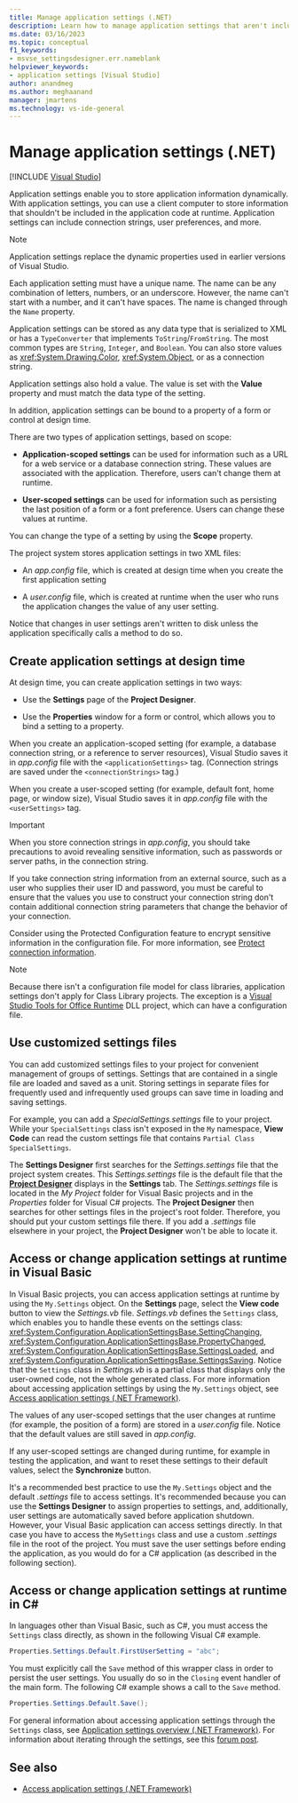 ```yaml
---
title: Manage application settings (.NET)
description: Learn how to manage application settings that aren't included in the application code but are needed at runtime.
ms.date: 03/16/2023
ms.topic: conceptual
f1_keywords:
- msvse_settingsdesigner.err.nameblank
helpviewer_keywords:
- application settings [Visual Studio]
author: anandmeg
ms.author: meghaanand
manager: jmartens
ms.technology: vs-ide-general
---
```

# Manage application settings (.NET)

 [!INCLUDE [Visual Studio](~/includes/applies-to-version/vs-windows-only.md)]

Application settings enable you to store application information dynamically. With application settings, you can use a client computer to store information that shouldn't be included in the application code at runtime. Application settings can include connection strings, user preferences, and more.

> [!NOTE]
> Application settings replace the dynamic properties used in earlier versions of Visual Studio.

Each application setting must have a unique name. The name can be any combination of letters, numbers, or an underscore. However, the name can't start with a number, and it can't have spaces. The name is changed through the `Name` property.

Application settings can be stored as any data type that is serialized to XML or has a `TypeConverter` that implements `ToString`/`FromString`. The most common types are `String`, `Integer`, and `Boolean`. You can also store values as <xref:System.Drawing.Color>, <xref:System.Object>, or as a connection string.

Application settings also hold a value. The value is set with the **Value** property and must match the data type of the setting.

In addition, application settings can be bound to a property of a form or control at design time.

There are two types of application settings, based on scope:

- **Application-scoped settings** can be used for information such as a URL for a web service or a database connection string. These values are associated with the application. Therefore, users can't change them at runtime.

- **User-scoped settings** can be used for information such as persisting the last position of a form or a font preference. Users can change these values at runtime.

You can change the type of a setting by using the **Scope** property.

The project system stores application settings in two XML files:

- An *app.config* file, which is created at design time when you create the first application setting

- A *user.config* file, which is created at runtime when the user who runs the application changes the value of any user setting.

Notice that changes in user settings aren't written to disk unless the application specifically calls a method to do so.

## Create application settings at design time

At design time, you can create application settings in two ways:

- Use the **Settings** page of the **Project Designer**.

- Use the **Properties** window for a form or control, which allows you to bind a setting to a property.

When you create an application-scoped setting (for example, a database connection string, or a reference to server resources), Visual Studio saves it in *app.config* file with the `<applicationSettings>` tag. (Connection strings are saved under the `<connectionStrings>` tag.)

When you create a user-scoped setting (for example, default font, home page, or window size), Visual Studio saves it in *app.config* file with the `<userSettings>` tag.

> [!IMPORTANT]
> When you store connection strings in *app.config*, you should take precautions to avoid revealing sensitive information, such as passwords or server paths, in the connection string.
>
> If you take connection string information from an external source, such as a user who supplies their user ID and password, you must be careful to ensure that the values you use to construct your connection string don't contain additional connection string parameters that change the behavior of your connection.
>
> Consider using the Protected Configuration feature to encrypt sensitive information in the configuration file. For more information, see [Protect connection information](/dotnet/framework/data/adonet/protecting-connection-information).

> [!NOTE]
> Because there isn't a configuration file model for class libraries, application settings don't apply for Class Library projects. The exception is a [Visual Studio Tools for Office Runtime](/visualstudio/vsto/visual-studio-tools-for-office-runtime-overview) DLL project, which can have a configuration file.

## Use customized settings files

You can add customized settings files to your project for convenient management of groups of settings. Settings that are contained in a single file are loaded and saved as a unit. Storing settings in separate files for frequently used and infrequently used groups can save time in loading and saving settings.

For example, you can add a *SpecialSettings.settings* file to your project. While your `SpecialSettings` class isn't exposed in the `My` namespace, **View Code** can read the custom settings file that contains `Partial Class SpecialSettings`.

The **Settings Designer** first searches for the *Settings.settings* file that the project system creates. This *Settings.settings* file is the default file that the [**Project Designer**](reference/project-properties-reference.md) displays in the **Settings** tab. The *Settings.settings* file is located in the *My Project* folder for Visual Basic projects and in the *Properties* folder for Visual C# projects. The **Project Designer** then searches for other settings files in the project's root folder. Therefore, you should put your custom settings file there. If you add a *.settings* file elsewhere in your project, the **Project Designer** won't be able to locate it.

## Access or change application settings at runtime in Visual Basic

In Visual Basic projects, you can access application settings at runtime by using the `My.Settings` object. On the **Settings** page, select the **View code** button to view the *Settings.vb* file. *Settings.vb* defines the `Settings` class, which enables you to handle these events on the settings class: <xref:System.Configuration.ApplicationSettingsBase.SettingChanging>, <xref:System.Configuration.ApplicationSettingsBase.PropertyChanged>, <xref:System.Configuration.ApplicationSettingsBase.SettingsLoaded>, and <xref:System.Configuration.ApplicationSettingsBase.SettingsSaving>. Notice that the `Settings` class in *Settings.vb* is a partial class that displays only the user-owned code, not the whole generated class. For more information about accessing application settings by using the `My.Settings` object, see [Access application settings (.NET Framework)](/dotnet/visual-basic/developing-apps/programming/app-settings/accessing-application-settings).

The values of any user-scoped settings that the user changes at runtime (for example, the position of a form) are stored in a *user.config* file. Notice that the default values are still saved in *app.config*.

If any user-scoped settings are changed during runtime, for example in testing the application, and want to reset these settings to their default values, select the **Synchronize** button.

It's a recommended best practice to use the `My.Settings` object and the default *.settings* file to access settings. It's recommended because you can use the **Settings Designer** to assign properties to settings, and, additionally, user settings are automatically saved before application shutdown. However, your Visual Basic application can access settings directly. In that case you have to access the `MySettings` class and use a custom *.settings* file in the root of the project. You must save the user settings before ending the application, as you would do for a C# application (as described in the following section).

<!-- markdownlint-disable MD003 MD020 -->
## Access or change application settings at runtime in C#
<!-- markdownlint-enable MD003 MD020 -->

In languages other than Visual Basic, such as C#, you must access the `Settings` class directly, as shown in the following Visual C# example.

```csharp
Properties.Settings.Default.FirstUserSetting = "abc";
```

You must explicitly call the `Save` method of this wrapper class in order to persist the user settings. You usually do so in the `Closing` event handler of the main form. The following C# example shows a call to the `Save` method.

```csharp
Properties.Settings.Default.Save();
```

For general information about accessing application settings through the `Settings` class, see [Application settings overview (.NET Framework)](/dotnet/framework/winforms/advanced/application-settings-overview). For information about iterating through the settings, see this [forum post](https://social.msdn.microsoft.com/Forums/vstudio/40fbb470-f1e8-4a02-a4a0-9f62b54d0fc4/is-this-possible-propertiessettingsdefault?forum=csharpgeneral).

## See also

- [Access application settings (.NET Framework)](/dotnet/visual-basic/developing-apps/programming/app-settings/accessing-application-settings)
